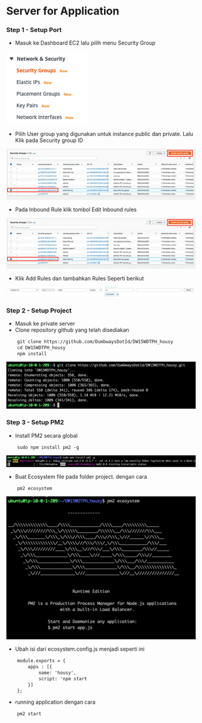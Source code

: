 # Server for Application

### Step 1 - Setup Port
- Masuk ke Dashboard EC2 lalu pilih menu Security Group

 ![alt text](https://github.com/fitraaditama7/DumbwaysBootcamp/blob/master/week1/AWS%20-%20Server%20for%20Application/img/8.png?raw=true)

- Pilih User group yang digunakan untuk instance public dan private. Lalu Klik pada Security group ID

 ![alt text](https://github.com/fitraaditama7/DumbwaysBootcamp/blob/master/week1/AWS%20-%20Server%20for%20Application/img/9.png?raw=true)

- Pada Inbound Rule klik tombol Edit Inbound rules

 ![alt text](https://github.com/fitraaditama7/DumbwaysBootcamp/blob/master/week1/AWS%20-%20Server%20for%20Application/img/9.png?raw=true)

- Klik Add Rules dan tambahkan Rules Seperti berikut

 ![alt text](https://github.com/fitraaditama7/DumbwaysBootcamp/blob/master/week1/AWS%20-%20Server%20for%20Application/img/10.png?raw=true)


### Step 2 - Setup Project
- Masuk ke private server
- Clone repository github yang telah disediakan
```
    git clone https://github.com/DumbwaysDotId/DW15WDTPH_housy
    cd DW15WDTPH_housy
    npm install
```

 ![alt text](https://github.com/fitraaditama7/DumbwaysBootcamp/blob/master/week1/AWS%20-%20Server%20for%20Application/img/1.png?raw=true)


### Step 3 - Setup PM2
- Install PM2 secara global
```
    sudo npm install pm2 -g
```
 ![alt text](https://github.com/fitraaditama7/DumbwaysBootcamp/blob/master/week1/AWS%20-%20Server%20for%20Application/img/2.png?raw=true)

- Buat Ecosystem file pada folder project. dengan cara
```
    pm2 ecosystem
```
 ![alt text](https://github.com/fitraaditama7/DumbwaysBootcamp/blob/master/week1/AWS%20-%20Server%20for%20Application/img/3.png?raw=true)

- Ubah isi dari ecosystem.config.js menjadi seperti ini
```
    module.exports = {
        apps : [{
            name: 'housy',
            script: 'npm start
        }]
    };
```

- running application dengan cara
```
    pm2 start
```
